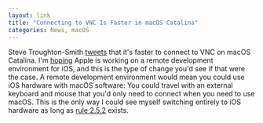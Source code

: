 ```yaml
---
layout: link
title: "Connecting to VNC Is Faster in macOS Catalina"
categories: News, macOS
---
```


Steve Troughton-Smith [tweets](https://twitter.com/stroughtonsmith/status/1135780593541799936) that it's faster to connect to VNC on macOS Catalina. I'm [hoping](https://twitter.com/robenkleene/status/1131984224653860869) Apple is working on a remote development environment for iOS, and this is the type of change you'd see if that were the case. A remote development environment would mean you could use iOS hardware with macOS software: You could travel with an external keyboard and mouse that you'd only need to connect when you need to use macOS. This is the only way I could see myself switching entirely to iOS hardware as long as [rule 2.5.2](https://developer.apple.com/app-store/review/guidelines/#2.5.2) exists.